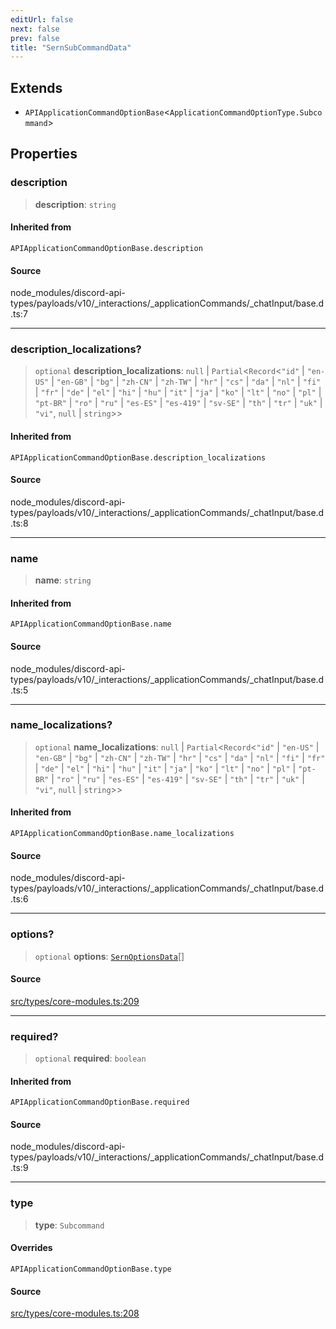```yaml
---
editUrl: false
next: false
prev: false
title: "SernSubCommandData"
---
```


## Extends

- `APIApplicationCommandOptionBase`\<`ApplicationCommandOptionType.Subcommand`\>

## Properties

### description

> **description**: `string`

#### Inherited from

`APIApplicationCommandOptionBase.description`

#### Source

node\_modules/discord-api-types/payloads/v10/\_interactions/\_applicationCommands/\_chatInput/base.d.ts:7

***

### description\_localizations?

> `optional` **description\_localizations**: `null` \| `Partial`\<`Record`\<`"id"` \| `"en-US"` \| `"en-GB"` \| `"bg"` \| `"zh-CN"` \| `"zh-TW"` \| `"hr"` \| `"cs"` \| `"da"` \| `"nl"` \| `"fi"` \| `"fr"` \| `"de"` \| `"el"` \| `"hi"` \| `"hu"` \| `"it"` \| `"ja"` \| `"ko"` \| `"lt"` \| `"no"` \| `"pl"` \| `"pt-BR"` \| `"ro"` \| `"ru"` \| `"es-ES"` \| `"es-419"` \| `"sv-SE"` \| `"th"` \| `"tr"` \| `"uk"` \| `"vi"`, `null` \| `string`\>\>

#### Inherited from

`APIApplicationCommandOptionBase.description_localizations`

#### Source

node\_modules/discord-api-types/payloads/v10/\_interactions/\_applicationCommands/\_chatInput/base.d.ts:8

***

### name

> **name**: `string`

#### Inherited from

`APIApplicationCommandOptionBase.name`

#### Source

node\_modules/discord-api-types/payloads/v10/\_interactions/\_applicationCommands/\_chatInput/base.d.ts:5

***

### name\_localizations?

> `optional` **name\_localizations**: `null` \| `Partial`\<`Record`\<`"id"` \| `"en-US"` \| `"en-GB"` \| `"bg"` \| `"zh-CN"` \| `"zh-TW"` \| `"hr"` \| `"cs"` \| `"da"` \| `"nl"` \| `"fi"` \| `"fr"` \| `"de"` \| `"el"` \| `"hi"` \| `"hu"` \| `"it"` \| `"ja"` \| `"ko"` \| `"lt"` \| `"no"` \| `"pl"` \| `"pt-BR"` \| `"ro"` \| `"ru"` \| `"es-ES"` \| `"es-419"` \| `"sv-SE"` \| `"th"` \| `"tr"` \| `"uk"` \| `"vi"`, `null` \| `string`\>\>

#### Inherited from

`APIApplicationCommandOptionBase.name_localizations`

#### Source

node\_modules/discord-api-types/payloads/v10/\_interactions/\_applicationCommands/\_chatInput/base.d.ts:6

***

### options?

> `optional` **options**: [`SernOptionsData`](/api/type-aliases/sernoptionsdata/)[]

#### Source

[src/types/core-modules.ts:209](https://github.com/sern-handler/handler/blob/91b3768e376cfe22ec37d8ab44f4e4a4dfe8a1e8/src/types/core-modules.ts#L209)

***

### required?

> `optional` **required**: `boolean`

#### Inherited from

`APIApplicationCommandOptionBase.required`

#### Source

node\_modules/discord-api-types/payloads/v10/\_interactions/\_applicationCommands/\_chatInput/base.d.ts:9

***

### type

> **type**: `Subcommand`

#### Overrides

`APIApplicationCommandOptionBase.type`

#### Source

[src/types/core-modules.ts:208](https://github.com/sern-handler/handler/blob/91b3768e376cfe22ec37d8ab44f4e4a4dfe8a1e8/src/types/core-modules.ts#L208)
